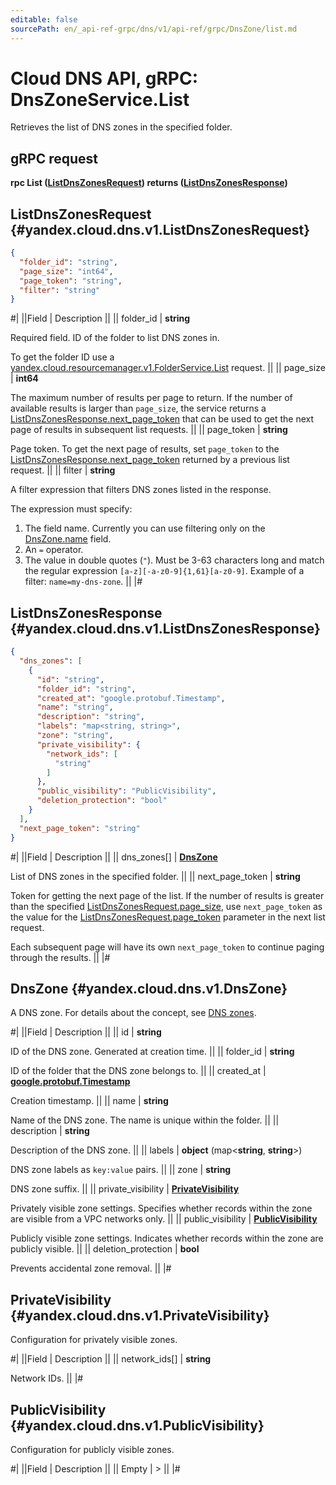 ```yaml
---
editable: false
sourcePath: en/_api-ref-grpc/dns/v1/api-ref/grpc/DnsZone/list.md
---
```


# Cloud DNS API, gRPC: DnsZoneService.List

Retrieves the list of DNS zones in the specified folder.

## gRPC request

**rpc List ([ListDnsZonesRequest](#yandex.cloud.dns.v1.ListDnsZonesRequest)) returns ([ListDnsZonesResponse](#yandex.cloud.dns.v1.ListDnsZonesResponse))**

## ListDnsZonesRequest {#yandex.cloud.dns.v1.ListDnsZonesRequest}

```json
{
  "folder_id": "string",
  "page_size": "int64",
  "page_token": "string",
  "filter": "string"
}
```

#|
||Field | Description ||
|| folder_id | **string**

Required field. ID of the folder to list DNS zones in.

To get the folder ID use a [yandex.cloud.resourcemanager.v1.FolderService.List](/docs/resource-manager/api-ref/grpc/Folder/list#List) request. ||
|| page_size | **int64**

The maximum number of results per page to return. If the number of available
results is larger than `page_size`, the service returns a [ListDnsZonesResponse.next_page_token](#yandex.cloud.dns.v1.ListDnsZonesResponse)
that can be used to get the next page of results in subsequent list requests. ||
|| page_token | **string**

Page token. To get the next page of results, set `page_token` to the
[ListDnsZonesResponse.next_page_token](#yandex.cloud.dns.v1.ListDnsZonesResponse) returned by a previous list request. ||
|| filter | **string**

A filter expression that filters DNS zones listed in the response.

The expression must specify:
1. The field name. Currently you can use filtering only on the [DnsZone.name](#yandex.cloud.dns.v1.DnsZone) field.
2. An `=` operator.
3. The value in double quotes (`"`). Must be 3-63 characters long and match the regular expression `[a-z][-a-z0-9]{1,61}[a-z0-9]`.
Example of a filter: `name=my-dns-zone`. ||
|#

## ListDnsZonesResponse {#yandex.cloud.dns.v1.ListDnsZonesResponse}

```json
{
  "dns_zones": [
    {
      "id": "string",
      "folder_id": "string",
      "created_at": "google.protobuf.Timestamp",
      "name": "string",
      "description": "string",
      "labels": "map<string, string>",
      "zone": "string",
      "private_visibility": {
        "network_ids": [
          "string"
        ]
      },
      "public_visibility": "PublicVisibility",
      "deletion_protection": "bool"
    }
  ],
  "next_page_token": "string"
}
```

#|
||Field | Description ||
|| dns_zones[] | **[DnsZone](#yandex.cloud.dns.v1.DnsZone)**

List of DNS zones in the specified folder. ||
|| next_page_token | **string**

Token for getting the next page of the list. If the number of results is greater than
the specified [ListDnsZonesRequest.page_size](#yandex.cloud.dns.v1.ListDnsZonesRequest), use `next_page_token` as the value
for the [ListDnsZonesRequest.page_token](#yandex.cloud.dns.v1.ListDnsZonesRequest) parameter in the next list request.

Each subsequent page will have its own `next_page_token` to continue paging through the results. ||
|#

## DnsZone {#yandex.cloud.dns.v1.DnsZone}

A DNS zone. For details about the concept, see [DNS zones](/docs/dns/concepts/dns-zone).

#|
||Field | Description ||
|| id | **string**

ID of the DNS zone. Generated at creation time. ||
|| folder_id | **string**

ID of the folder that the DNS zone belongs to. ||
|| created_at | **[google.protobuf.Timestamp](https://developers.google.com/protocol-buffers/docs/reference/google.protobuf#timestamp)**

Creation timestamp. ||
|| name | **string**

Name of the DNS zone.
The name is unique within the folder. ||
|| description | **string**

Description of the DNS zone. ||
|| labels | **object** (map<**string**, **string**>)

DNS zone labels as `key:value` pairs. ||
|| zone | **string**

DNS zone suffix. ||
|| private_visibility | **[PrivateVisibility](#yandex.cloud.dns.v1.PrivateVisibility)**

Privately visible zone settings.
Specifies whether records within the zone are visible from a VPC networks only. ||
|| public_visibility | **[PublicVisibility](#yandex.cloud.dns.v1.PublicVisibility)**

Publicly visible zone settings.
Indicates whether records within the zone are publicly visible. ||
|| deletion_protection | **bool**

Prevents accidental zone removal. ||
|#

## PrivateVisibility {#yandex.cloud.dns.v1.PrivateVisibility}

Configuration for privately visible zones.

#|
||Field | Description ||
|| network_ids[] | **string**

Network IDs. ||
|#

## PublicVisibility {#yandex.cloud.dns.v1.PublicVisibility}

Configuration for publicly visible zones.

#|
||Field | Description ||
|| Empty | > ||
|#